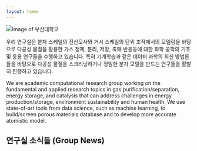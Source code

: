```yaml
---
layout: home
---
```


![Image of 부산대학교](https://github.com/gregchung/gregchung.github.io/blob/master/images/pnu_campus.jpg)

우리 연구실은 분자 스케일의 전산모사와 거시 스케일의 단위 조작에서의 모델링을 바탕으로 다공성 물질을 활용한 가스 정제, 분리, 저장, 촉매 반응등에 대한 화학 공학의 기초 및 응용 연구들을 수행하고 있습니다. 특히 기계학습과 같은 데이터 과학의 최신 방법론들을 바탕으로 다공성 물질을 스크리닝하거나 정밀한 분자 모델을 만드는 연구들을 활발히 진행하고 있습니다.

We are academic computational research group working on the fundamental and applied research topics in gas purification/separation, energy storage, and catalysis that can address challenges in energy production/storage, environment sustainability and human health. We use state-of-art tools from data science, such as machine learning, to build/screen porous materials database and to develop more accurate atomistic model.

<h2>연구실 소식들 (Group News)</h2>
